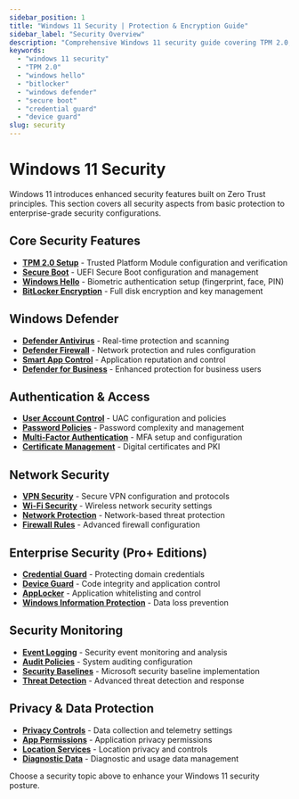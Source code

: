 ```yaml
---
sidebar_position: 1
title: "Windows 11 Security | Protection & Encryption Guide"
sidebar_label: "Security Overview"
description: "Comprehensive Windows 11 security guide covering TPM 2.0, Windows Hello, BitLocker, Windows Defender, and enterprise security features."
keywords: 
  - "windows 11 security"
  - "TPM 2.0"
  - "windows hello"
  - "bitlocker"
  - "windows defender"
  - "secure boot"
  - "credential guard"
  - "device guard"
slug: security
---
```


# Windows 11 Security

Windows 11 introduces enhanced security features built on Zero Trust principles. This section covers all security aspects from basic protection to enterprise-grade security configurations.

## Core Security Features

- **[TPM 2.0 Setup](./tpm/)** - Trusted Platform Module configuration and verification
- **[Secure Boot](./secure-boot/)** - UEFI Secure Boot configuration and management
- **[Windows Hello](./windows-hello/)** - Biometric authentication setup (fingerprint, face, PIN)
- **[BitLocker Encryption](./bitlocker/)** - Full disk encryption and key management

## Windows Defender

- **[Defender Antivirus](./defender-antivirus/)** - Real-time protection and scanning
- **[Defender Firewall](./defender-firewall/)** - Network protection and rules configuration
- **[Smart App Control](./smart-app-control/)** - Application reputation and control
- **[Defender for Business](./defender-business/)** - Enhanced protection for business users

## Authentication & Access

- **[User Account Control](./uac/)** - UAC configuration and policies
- **[Password Policies](./password-policies/)** - Password complexity and management
- **[Multi-Factor Authentication](./mfa/)** - MFA setup and configuration
- **[Certificate Management](./certificates/)** - Digital certificates and PKI

## Network Security

- **[VPN Security](./vpn-security/)** - Secure VPN configuration and protocols
- **[Wi-Fi Security](./wifi-security/)** - Wireless network security settings
- **[Network Protection](./network-protection/)** - Network-based threat protection
- **[Firewall Rules](./firewall-rules/)** - Advanced firewall configuration

## Enterprise Security (Pro+ Editions)

- **[Credential Guard](./credential-guard/)** - Protecting domain credentials
- **[Device Guard](./device-guard/)** - Code integrity and application control
- **[AppLocker](./applocker/)** - Application whitelisting and control
- **[Windows Information Protection](./wip/)** - Data loss prevention

## Security Monitoring

- **[Event Logging](./event-logging/)** - Security event monitoring and analysis
- **[Audit Policies](./audit-policies/)** - System auditing configuration
- **[Security Baselines](./security-baselines/)** - Microsoft security baseline implementation
- **[Threat Detection](./threat-detection/)** - Advanced threat detection and response

## Privacy & Data Protection

- **[Privacy Controls](./privacy-controls/)** - Data collection and telemetry settings
- **[App Permissions](./app-permissions/)** - Application privacy permissions
- **[Location Services](./location-services/)** - Location privacy and controls
- **[Diagnostic Data](./diagnostic-data/)** - Diagnostic and usage data management

Choose a security topic above to enhance your Windows 11 security posture.